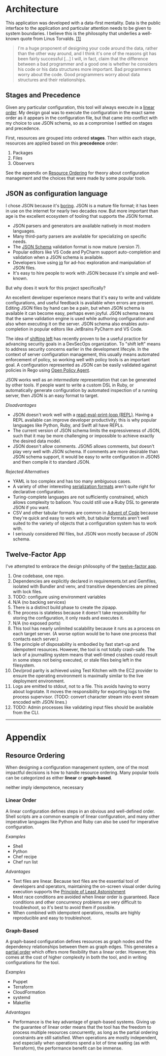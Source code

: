 # Architecture

This application was developed with a data-first mentality. Data is the public interface to the application and particular attention needs to be given to system boundaries. I believe this is the philosophy that underlies a well-known quote from Linus Torvalds. [[1]](https://en.wikiquote.org/wiki/Linus_Torvalds)

> I'm a huge proponent of designing your code around the data, rather than the other way around, and I think it's one of the reasons git has been fairly successful […] I will, in fact, claim that the difference between a bad programmer and a good one is whether he considers his code or his data structures more important. Bad programmers worry about the code. Good programmers worry about data structures and their relationships.


## Stages and Precedence

Given any particular configuration, this tool will always execute in a [linear order](#linear-order). My design goal was to execute the configuration in the exact same order as it appears in the configuration file, but that came into conflict with my choice to use JSON schema, so as a compromise I settled on stages and precedence. 

First, resources are grouped into ordered **stages**.  Then within each stage, resources are applied based on this **precedence** order:

1. Packages
1. Files
1. Observers


See the appendix on [Resource Ordering](#resource-ordering) for theory about configuration management and the choices that were made by some popular tools. 


## JSON as configuration language

I chose JSON because it's [boring](http://boringtechnology.club). JSON is a mature file format; it has been in use on the internet for nearly two decades now. But more important than age is the excellent ecosystem of tooling that supports the JSON format.

- JSON parsers and generators are available natively in most modern languages.
- Many third-party parsers are available for specializing on specific needs.
- The [JSON Schema](https://json-schema.org) validation format is now mature (version 7).
- Popular editors like VS Code and PyCharm support auto-completion and validation when a JSON schema is available.
- Developers love using [jq](https://stedolan.github.io/jq/download/) for ad-hoc exploration and manipulation of JSON files.
- It's easy to hire people to work with JSON because it's simple and well-known.

But why does it work for this project specifically?

An excellent developer experience means that it's easy to write and validate configurations, and useful feedback is available when errors are present. Editing JSON files by hand can be a pain, but when JSON schema is available it can become easy, perhaps even joyful. JSON schema means that the same validation engine is used while authoring configuration and also when executing it on the server. JSON schema also enables auto-completion in popular editors like JetBrains PyCharm and VS Code.

The idea of [shifting left](https://cloud.google.com/architecture/devops/devops-tech-shifting-left-on-security) has recently proven to be a useful practice for advancing security goals in a DevSecOps organization. To "shift left" means to address security concerns earlier in the development lifecyle. In the context of server configuration management, this usually means automated enforcement of policy, so working well with policy tools is an important goal. A configuration represented as JSON can be easily validated against policies in Rego using [Open Policy Agent](https://www.openpolicyagent.org).

JSON works well as an *intermediate* representation that can be generated by other tools. If people want to write a custom DSL in Ruby, or automatically generate configuration by automated inspection of a running server, then JSON is an easy format to target.

*Disadvantages*

- JSON doesn't work well with a [read-eval-print-loop (REPL)](https://en.wikipedia.org/wiki/Read–eval–print_loop). Having a REPL available can improve developer productivity; this is why popular languages like Python, Ruby, and Swift all have REPLs.
- The current version of JSON schema limits the expressiveness of JSON, such that it may be more challenging or impossible to achieve exactly the desired data model.
- JSON doesn't allow comments. JSON5 allows comments, but doesn't play very well with JSON schema. If comments are more desirable than JSON schema support, it would be easy to write configuration in JSON5 and then compile it to standard JSON.

*Rejected Alternatives*

- YAML is too complex and has too many ambiguous cases.
- A variety of other interesting [serialization formats](https://blog.mbedded.ninja/programming/serialization-formats/a-comparison-of-serialization-formats/) aren't quite right for declarative configuration.
- Turing-complete languages are not sufficiently constrained, which allows complexity to balloon. You could still use a Ruby DSL to generate JSON if you want.
- CSV and other tabular formats are common in [Advent of Code](https://adventofcode.com) because they're quick and easy to work with, but tabular formats aren't well suited to the variety of objects that a configuration system has to work with.
- I seriously considered INI files, but JSON won mostly because of JSON schema.

## Twelve-Factor App

I've attempted to embrace the design philosophy of the [twelve-factor app](https://12factor.net).

1. One codebase, one repo.
2. Dependencies are explicitly declared in requirements.txt and Gemfiles, isolated with Bundler and venv, and transitive dependencies are pinned with lock files.
3. TODO: configure using environment variables
4. N/A (no backing services)
5. There is a distinct build phase to create the zipapp. 
6. The process is stateless because it doesn't take responsibility for storing the configuration, it only reads and executes it.
7. N/A (no exposed ports)
8. This tool has nearly unlimited scalability because it runs as a process on each target server. (A worse option would be to have one process that contacts each server.)
9. The principle of disposability is embodied by fast start-up and idempotent resources. However, the tool is not totally crash-safe. The lack of a journalling system means that well-timed crashes could result in some steps not being executed, or stale files being left in the filesystem. 
10. Dev/prod parity is achieved using Test Kitchen with the EC2 provider to ensure the operating environment is maximally similar to the live deployment environment.
11. Logs are emitted to stdout, not to a file. This avoids having to worry about logrotate. It moves the responsibility for exporting logs to the process supervisor. (TODO: convert character stream into event stream encoded with JSON lines.)
12. TODO: Admin processes like validating input files should be available from the CLI. 

---

# Appendix

## Resource Ordering
When designing a configuration management system, one of the most impactful decisions is how to handle resource ordering. Many popular tools can be categorized as either **linear** or **graph-based**.

neither imply idempotence, necessary

### Linear Order
A linear configuration defines steps in an obvious and well-defined order. Shell scripts are a common example of linear configuration, and many other imperative languages like Python and Ruby can also be used for imperative configuration.

*Examples*

- Shell
- Python
- Chef recipe
- Chef run list

*Advantages*

- Text files are linear. Because text files are the essential tool of developers and operators, maintaining the on-screen visual order during execution supports the [Principle of Least Astonishment](https://en.wikipedia.org/wiki/Principle_of_least_astonishment)
- Most race conditions are avoided when linear order is guaranteed. Race conditions and other concurrency problems are very difficult to troubleshoot, so it's best to avoid them if possible.
- When combined with idempotent operations, results are highly reproducible and easy to troubleshoot. 

### Graph-Based
A graph-based configuration defines resources as graph nodes and the dependency relationships between them as graph edges. This generates a [partial order](https://en.wikipedia.org/wiki/Partially_ordered_set) which offers more flexibility than a linear order. However, this comes at the cost of higher complexity in both the tool, and in writing configurations for the tool.

*Examples*

- Puppet
- Terraform
- CloudFormation
- systemd
- Makefile

*Advantages*

- Performance is the key advantage of graph-based systems. Giving up the guarantee of linear order means that the tool has the freedom to process multiple resources concurrently, as long as the partial ordering constraints are still satisfied. When operations are mostly independent, and especially when operations spend a lot of time waiting (as with Terraform), the performance benefit can be immense.



